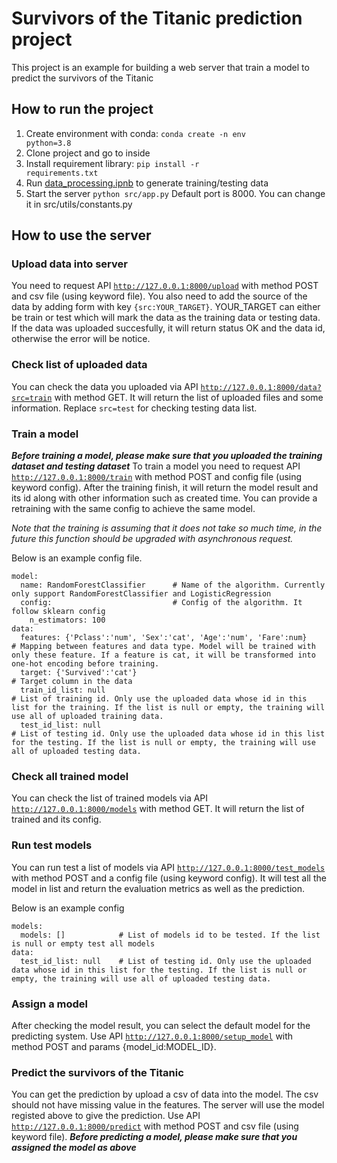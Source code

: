 # Survivors of the Titanic prediction project
This project is an example for building a web server that train a model to predict the survivors of the Titanic

## How to run the project
1. Create environment with conda: <code>conda create -n env python=3.8</code>
2. Clone project and go to inside
3. Install requirement library: <code>pip install -r requirements.txt</code>
4. Run [data_processing.ipnb](notebooks/data_processing.ipynb) to generate training/testing data
5. Start the server <code>python src/app.py</code> Default port is 8000. You can change it in src/utils/constants.py

## How to use the server

### Upload data into server
You need to request API <code>http://127.0.0.1:8000/upload</code> with method POST and csv file (using keyword file). You also need to add the source of the data by adding form with key <code>{src:YOUR_TARGET}</code>. YOUR_TARGET can either be train or test which will mark the data as the training data or testing data. If the data was uploaded succesfully, it will return status OK and the data id, otherwise the error will be notice.

### Check list of uploaded data
You can check the data you uploaded via API <code>http://127.0.0.1:8000/data?src=train</code> with method GET. It will return the list of uploaded files and some information. Replace <code>src=test</code> for checking testing data list.

### Train a model
***Before training a model, please make sure that you uploaded the training dataset and testing dataset***
To train a model you need to request API <code>http://127.0.0.1:8000/train</code> with method POST and config file (using keyword config).  After the training finish, it will return the model result and its id along with other information such as created time. You can provide a retraining with the same config to achieve the same model.

_Note that the training is assuming that it does not take so much time, in the future this function should be upgraded with asynchronous request._

Below is an example config file.

```
model:
  name: RandomForestClassifier      # Name of the algorithm. Currently only support RandomForestClassifier and LogisticRegression    
  config:                           # Config of the algorithm. It follow sklearn config
    n_estimators: 100
data:
  features: {'Pclass':'num', 'Sex':'cat', 'Age':'num', 'Fare':num}      # Mapping between features and data type. Model will be trained with only these feature. If a feature is cat, it will be transformed into one-hot encoding before training.
  target: {'Survived':'cat'}                                            # Target column in the data
  train_id_list: null                                                   # List of training id. Only use the uploaded data whose id in this list for the training. If the list is null or empty, the training will use all of uploaded training data.
  test_id_list: null                                                    # List of testing id. Only use the uploaded data whose id in this list for the testing. If the list is null or empty, the training will use all of uploaded testing data.
```

### Check all trained model
You can check the list of trained models via API <code>http://127.0.0.1:8000/models</code> with method GET. It will return the list of trained and its config.

### Run test models
You can run test a list of models via API <code>http://127.0.0.1:8000/test_models</code> with method POST and a config file (using keyword config). It will test all the model in list and return the evaluation metrics as well as the prediction.

Below is an example config

```
models:
  models: []            # List of models id to be tested. If the list is null or empty test all models
data:
  test_id_list: null    # List of testing id. Only use the uploaded data whose id in this list for the testing. If the list is null or empty, the training will use all of uploaded testing data.
```

### Assign a model
After checking the model result, you can select the default model for the predicting system. Use API <code>http://127.0.0.1:8000/setup_model</code> with method POST and params {model_id:MODEL_ID}. 

### Predict the survivors of the Titanic
You can get the prediction by upload a csv of data into the model. The csv should not have missing value in the features. The server will use the model registed above to give the prediction. Use API <code>http://127.0.0.1:8000/predict</code> with method POST and csv file (using keyword file).
***Before predicting a model, please make sure that you assigned the model as above***
